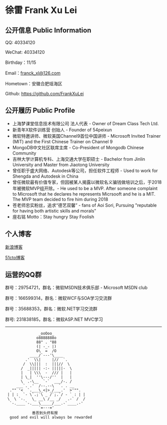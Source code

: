 # 徐雷 Frank Xu Lei

## 公开信息 Public Information

QQ: 40334120

WeChat: 40334120

Birthday：11/15

Email：franck_xl@126.com 

Hometown：安徽合肥瑶海区

Github: https://github.com/FrankXuLei

## 公开履历 Public Profile

- 上海梦课堂信息技术有限公司 法人代表 - Owner of Dream Class Tech Ltd.
- 新青年X软件训练营 创始人 - Founder of 54peixun
- 微软特邀讲师、微软美国Channel9首位中国讲师 - Microsoft Invited Trainer (MIT) and the First Chinese Trainer on Channel 9
- MongoDB中文社区联席主席 - Co-President of Mongodb Chinese Community
- 吉林大学计算机专科、上海交通大学在职硕士 - Bachelor from Jinlin University and Master from Jiaotong University 
- 曾任职于盛大网络、Autodesk等公司，担任软件工程师 - Used to work for Shengda and Autodesk in China
- 曾任微软最有价值专家，但因被某人揭露以微软名义骗钱做培训之后，于2018年被微软MVP组开除。- He used to be a MVP. After someone complaint to  Microsoft that he declares he represents Micrsooft and he is a MIT. The MVP team decided to fire him during 2018
- 苍老师忠实粉丝，追求“德艺双馨” - fans of Aoi Sori, Pursuing "reputable for having both artistic skills and morals"
- 座右铭 Motto：Stay hungry Stay Foolish

## 个人博客
[新浪博客](http://blog.sina.com.cn/frankxulei)

[51cto博客](http://blog.51cto.com/frankxulei)

## 运营的QQ群

群号：29754721，群名：微软MSDN技术俱乐部 - Microsoft MSDN club

群号：166599314，群名：微软WCF与SOA学习交流群

群号：35688353，群名：微软.NET学习交流群

群号: 231838185，群名：微软ASP.NET MVC学习


----
                   _ooOoo_
                  o8888888o
                  88" . "88
                  (| -_- |)
                  O\  =  /O
               ____/`---'\____
             .'  \\|     |//  `.
            /  \\|||  :  |||//  \
           /  _||||| -:- |||||-  \
           |   | \\\  -  /// |   |
           | \_|  ''\---/''  |   |
           \  .-\__  `-`  ___/-. /
         ___`. .'  /--.--\  `. . __
      ."" '<  `.___\_<|>_/___.'  >'"".
     | | :  `- \`.;`\ _ /`;.`/ - ` : | |
     \  \ `-.   \_ __\ /__ _/   .-` /  /
      `-.____`-.___\_____/___.-`____.-'
                   `=---='
                善恶到头终有报
      good and evil will always be rewarded
